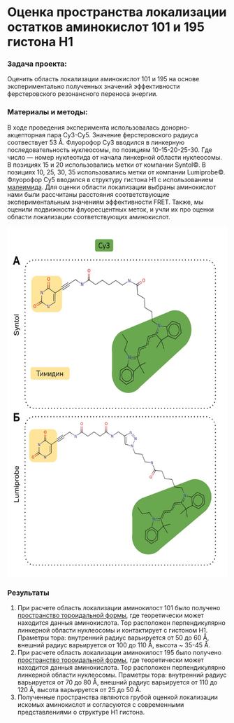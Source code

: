 # Оценка пространства локализации остатков аминокислот 101 и 195 гистона Н1 

### Задача проекта: 
Оценить область локализации аминокислот 101 и 195 на основе экспериментально полученных значений эффективности ферстеровского резонансного переноса энергии.

### Материалы и методы:
В ходе проведения эксперимента использовалась донорно-акцепторная пара Cy3-Cy5. Значение ферстеровского радиуса соотвествует 53 Å. Флуорофор Су3 вводился в линкерную последовательность нуклеосомы, по позициям 10-15-20-25-30. Где число —  номер нуклеотида от начала линкерной области нуклеосомы. В позициях 15 и 20 использовались метки от компании Syntol©. В позициях 10, 25, 30, 35 использовались метки от компании Lumiprobe©. Флуорофор Су5 вводился в структуру гистона Н1 с использованием [малеимида](https://ru.lumiprobe.com/protocols/protein-maleimide-labeling). 
Для оценки области локализации выбраны аминокислот нами были рассчитаны расстояния соответствующие экспериментальным значениям эффективности FRET. Также, мы оценили подвижности флуоресцентных меток, и учли их про оценки области локализации соответствующих аминокислот.

<img src="https://github.com/NVKristovs/nucl_FRET_analysis/blob/main/images/%D0%9A%D0%BE%D0%BF%D0%B8%D1%8F%20%D0%9F%D1%80%D0%B8%D0%BC%D0%B5%D1%80%D1%8B%20%D0%BB%D0%B8%D0%BD%D0%BA%D0%B5%D1%80%D0%BE%D0%B2%20%D0%B8%20%D0%BC%D0%B5%D1%82%D0%BE%D0%BA.jpg" width="600" height="800"/>

### Результаты 
1. При расчете область локализации аминокилост 101 было получено [пространство тороидальной формы](https://github.com/NVKristovs/nucl_FRET_analysis/blob/main/images/101_space.jpg), где теоретически может находится данныя аминокислота. Тор расположен перпендикулярно линкерной области нуклеосомы и контактирует с гистоном Н1.  Праметры тора: внутренний радиус варьируется от 50 до 60 Å, внешний радиус варьируется от 100 до 110 Å, высота ~ 35-45 Å.
2. При расчете область локализации аминокилост 195 было получено [пространство тороидальной формы](https://github.com/NVKristovs/nucl_FRET_analysis/blob/main/images/195_space.jpg), где теоретически может находится данныя аминокислота. Тор расположен перпендикулярно линкерной области нуклеосомы. 
Праметры тора: внутренний радиус варьируется от 70 до 80 Å, внешний радиус варьируется от 110 до 120 Å, высота варьируется от 25 до 50 Å.
3. Полученные пространства являются грубой оценкой локализации искомых аминокислот и согласуются с современными представлениями о структуре Н1 гистона.
